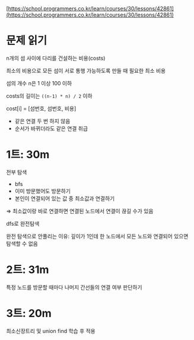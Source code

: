 [https://school.programmers.co.kr/learn/courses/30/lessons/42861](https://school.programmers.co.kr/learn/courses/30/lessons/42861)

# 문제 읽기

n개의 섬 사이에 다리를 건설하는 비용(costs)

최소의 비용으로 모든 섬이 서로 통행 가능하도록 만들 때 필요한 최소 비용

섬의 개수 n은 1 이상 100 이하

costs의 길이는 `((n-1) * n) / 2` 이하

cost[i] = [섬번호, 섬번호, 비용]

- 같은 연결 두 번 하지 않음
- 순서가 바뀌더라도 같은 연결 취급

# 1트: 30m

전부 탐색

- bfs
- 이미 방문했어도 방문하기
- 본인이 연결되어 있는 값 중 최소값과 연결하기

⇒ 최소값이랑 바로 연결하면 연결된 노드에서 연결이 끊길 수가 있음

dfs로 완전탐색

완전 탐색으로 안풀리는 이유: 깊이가 1인데 한 노드에서 모든 노드와 연결되어 있으면 탐색할 수 없음

# 2트: 31m

특정 노드를 방문할 때마다 나머지 간선들의 연결 여부 판단하기

# 3트: 20m

최소신장트리 및 union find 학습 후 적용
